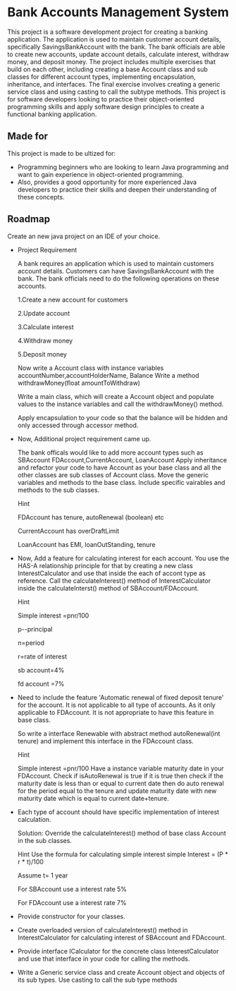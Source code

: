 # Bank Accounts Management System

This project is a software development project for creating a banking application. The application is used to maintain customer account details, specifically SavingsBankAccount with the bank. The bank officials are able to create new accounts, update account details, calculate interest, withdraw money, and deposit money. The project includes multiple exercises that build on each other, including creating a base Account class and sub classes for different account types, implementing encapsulation, inheritance, and interfaces. The final exercise involves creating a generic service class and using casting to call the subtype methods. This project is for software developers looking to practice their object-oriented programming skills and apply software design principles to create a functional banking application.


## Made for

This project is made to be ultized for:

- Programming beginners who are looking to learn Java programming and want to gain experience in object-oriented programming.
- Also, provides a good opportunity for more experienced Java developers to practice their skills and deepen their understanding of these concepts.


## Roadmap

Create an new java project on an IDE of your choice.
- 	Project Requirement

	A bank requires an application which is used to maintain customers account details.
	Customers can have SavingsBankAccount with the bank.
	The bank officials need to do the following operations on these accounts.

	1.Create a new account for customers

	2.Update account 
    
	3.Calculate interest

	4.Withdraw money
    
	5.Deposit money

	Now write a Account class with instance variables accountNumber,accountHolderName, Balance
	Write a method withdrawMoney(float amountToWithdraw)

	Write a main class, which will create a Account object and populate values 
	to the instance variables and call 
	the withdrawMoney() method.

	Apply encapsulation to your code so that the balance will be hidden and only accessed through accessor method.




- 	Now, Additional project requirement came up.

	The bank officals would like to add more account types such as SBAccount FDAccount,CurrentAccount, LoanAccount
	Apply inheritance and refactor your code to have Account as your base class and all the other classes are sub classes of Account class.
	Move the generic variables and methods to the base class. Include specific vairables and methods to the sub classes.

	Hint

	FDAccount has tenure, autoRenewal (boolean) etc

    CurrentAccount has overDraftLimit

	LoanAccount has EMI, loanOutStanding, tenure

- Now, Add a  feature for calculating interest for each account.
	You use the HAS-A relationship principle for that by creating a new class InterestCalculator and use that inside the each of accont type as reference.
	Call the calculateInterest() method of InterestCalculator inside the calculateInterst() method of SBAccount/FDAccount.

	Hint

	Simple interest =pnr/100 

    p--principal 

    n=period

    r=rate of interest

    sb account=4%

    fd account =7%


- Need to include the feature 'Automatic renewal of fixed deposit tenure' for the account. It is not applicable to all type of accounts. As it only applicable to FDAccount. It is not appropriate to have this feature in base class.

	So write a interface Renewable with abstract method autoRenewal(int tenure) and implement this interface in the FDAccount class.

	Hint

	Simple interest =pnr/100 Have a instance variable maturity date in your FDAccount. Check if isAutoRenewal is true if it is true then check if the maturity date is less than or equal to current date then do auto renewal for the period equal to the tenure and update maturity date with new maturity date which is equal to current date+tenure.

- Each type of account should have specific implementation of interest calculation.

	Solution:
    Override the calculateInterest() method of base class Account in the sub classes.
    
    Hint
    Use the formula for calculating simple interest simple Interest = (P * r * t)/100
    
    Assume t= 1 year
    
    For SBAccount use a interest rate 5%
    
    For FDAccount use a interest rate 7%

- Provide constructor for your classes.

- Create overloaded version of calculateInterest() method in InterestCalculator for calculating interest of SBAccount and FDAccount.

- Provide interface ICalculator for the concrete class InterestCalculator and use that interface in your code for calling the methods.

- Write a Generic service class and create Account object and objects of its sub types. Use casting to call the sub type methods


